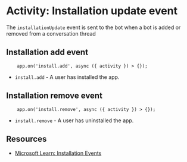 # Activity: Installation update event


The `installationUpdate` event is sent to the bot when a bot is added or removed from a conversation thread

## Installation add event

```
    app.on('install.add', async ({ activity }) > {});
```

*   `install.add` - A user has installed the app.

## Installation remove event

```
    app.on('install.remove', async ({ activity }) > {});
```

*   `install.remove` - A user has uninstalled the app.

## Resources

*   [Microsoft Learn: Installation Events](https://learn.microsoft.com/en-us/microsoftteams/platform/bots/how-to/conversations/subscribe-to-conversation-events#installation-update-event)